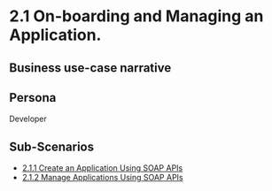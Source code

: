 # 2.1 On-boarding and Managing an Application. 

## Business use-case narrative


## Persona
Developer

## Sub-Scenarios
- [2.1.1 Create an Application Using SOAP APIs](2.1.1-dcr-api/README.md)
- [2.1.2 Manage Applications Using SOAP APIs](2.1.2-soap-apis/README.md)

